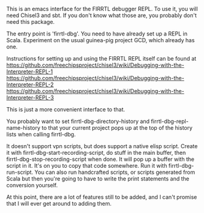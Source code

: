 This is an emacs interface for the FIRRTL debugger REPL.  To use
it, you will need Chisel3 and sbt.  If you don't know what those
are, you probably don't need this package.

The entry point is 'firrtl-dbg'.  You need to have already set up a
REPL in Scala.  Experiment on the usual guinea-pig project GCD,
which already has one.

Instructions for setting up and using the FIRRTL REPL itself can be
found at
https://github.com/freechipsproject/chisel3/wiki/Debugging-with-the-Interpreter-REPL-1
https://github.com/freechipsproject/chisel3/wiki/Debugging-with-the-Interpreter-REPL-2
https://github.com/freechipsproject/chisel3/wiki/Debugging-with-the-Interpreter-REPL-3

This is just a more convenient interface to that.

You probably want to set firrtl-dbg-directory-history and
firrtl-dbg-repl-name-history to that your current project pops up
at the top of the history lists when calling firrtl-dbg.

It doesn't support vpn scripts, but does support a native elisp
script.  Create it with firrtl-dbg-start-recording-script, do stuff
in the main buffer, then firrtl-dbg-stop-recording-script when
done.  It will pop up a buffer with the script in it.  It's on you
to copy that code somewhere.  Run it with firrtl-dbg-run-script.
You can also run handcrafted scripts, or scripts generated from
Scala but then you're going to have to write the print statements
and the conversion yourself.

At this point, there are a lot of features still to be added, and I
can't promise that I will ever get around to adding them.
